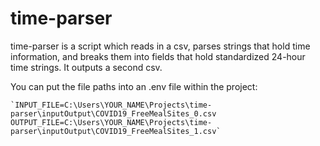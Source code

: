 # time-parser

time-parser is a script which reads in a csv, parses strings that hold time information, and breaks them into fields that hold standardized 24-hour time strings.  It outputs a second csv.

You can put the file paths into an .env file within the project:

    `INPUT_FILE=C:\Users\YOUR_NAME\Projects\time-parser\inputOutput\COVID19_FreeMealSites_0.csv
    OUTPUT_FILE=C:\Users\YOUR_NAME\Projects\time-parser\inputOutput\COVID19_FreeMealSites_1.csv`

